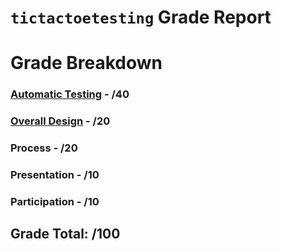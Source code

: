 # `tictactoetesting` Grade Report

# Grade Breakdown


### [Automatic Testing](https://github.com/CS126FA19/tictactoetesting-914-Chu/issues?utf8=%E2%9C%93&q=label%3A%22Automatic+Testing%22) - /40

### [Overall Design](https://github.com/CS126FA19/tictactoetesting-914-Chu/issues?utf8=%E2%9C%93&q=label%3A%22Overall+Design%22) - /20

### Process - /20

### Presentation - /10

### Participation - /10

## Grade Total: /100
